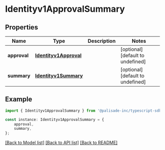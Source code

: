 # Identityv1ApprovalSummary


## Properties

Name | Type | Description | Notes
------------ | ------------- | ------------- | -------------
**approval** | [**Identityv1Approval**](Identityv1Approval.md) |  | [optional] [default to undefined]
**summary** | [**Identityv1Summary**](Identityv1Summary.md) |  | [optional] [default to undefined]

## Example

```typescript
import { Identityv1ApprovalSummary } from '@palisade-inc/typescript-sdk';

const instance: Identityv1ApprovalSummary = {
    approval,
    summary,
};
```

[[Back to Model list]](../README.md#documentation-for-models) [[Back to API list]](../README.md#documentation-for-api-endpoints) [[Back to README]](../README.md)
